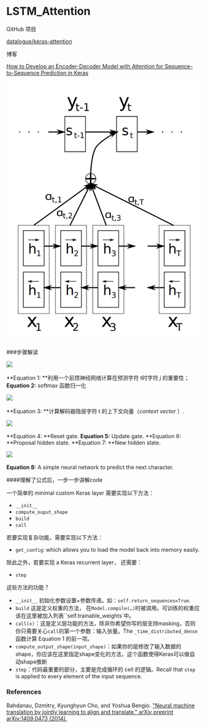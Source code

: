 # LSTM_Attention

GitHub 项目

[datalogue/keras-attention](https://github.com/datalogue/keras-attention/blob/master/models/custom_recurrents.py)

博客

[How to Develop an Encoder-Decoder Model with Attention for Sequence-to-Sequence Prediction in Keras](https://machinelearningmastery.com/encoder-decoder-attention-sequence-to-sequence-prediction-keras/)

![1](1.png)

###步骤解读

![](https://cdn-images-1.medium.com/max/1200/1*EKRQPw2bbthCrM2ROEJr5A.png)

**Equation 1: **利用一个前馈神经网络计算在预测字符 t时字符 *j* 的重要性；**Equation 2:** softmax 函数归一化

![](https://cdn-images-1.medium.com/max/1200/1*59ngdYa-ROf5p8w1_r0OdQ.png)

**Equation 3: **计算解码器隐层字符 t 的上下文向量（*context vector* ）.

![](https://cdn-images-1.medium.com/max/1200/1*kHUNMl5vCvMu4MjyxE-sfw.png)

**Equation 4: **Reset gate. **Equation 5:** Update gate. **Equation 6: **Proposal hidden state. **Equation 7: **New hidden state.

![](https://cdn-images-1.medium.com/max/1200/1*zC7qzkzIAX8YgSoIVQWK1w.png)

**Equation 8:** A simple neural network to predict the next character.



####理解了公式后，一步一步讲解code

一个简单的 minimal custom Keras layer 需要实现以下方法：

- `__init__`
-  `compute_ouput_shape`
-  `build` 
-  `call`

若要实现复杂功能，需要实现以下方法：

- `get_config`: which allows you to load the model back into memory easily. 

除此之外，若要实现 a Keras recurrent layer， 还需要：

-  `step`



这些方法的功能？

- `__init__` 初始化参数设置+参数传递。如：`self.return_sequences=True`.
- `build` 这是定义权重的方法， 在`Model.compile(…)`时被调用。可训练的权重应该在这里被加入列表``self.trainable_weights`中。
- `call(x)`：这是定义层功能的方法，除非你希望你写的层支持masking，否则你只需要关心`call`的第一个参数：输入张量。The `_time_distributed_dense` 函数计算 Equation 1 的前一项。
- `compute_output_shape(input_shape)`：如果你的层修改了输入数据的shape，你应该在这里指定shape变化的方法，这个函数使得Keras可以做自动shape推断
- `step`：代码最重要的部分，主要是完成循环的 cell 的逻辑。Recall that `step` is applied to every element of the input sequence.





### References

Bahdanau, Dzmitry, Kyunghyun Cho, and Yoshua Bengio. ["Neural machine translation by jointly learning to align and translate." arXiv preprint arXiv:1409.0473 (2014).](https://arxiv.org/abs/1409.0473)